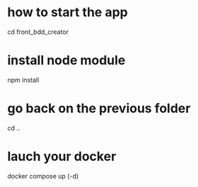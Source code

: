 # how to start the app 

cd front_bdd_creator

# install node module 

npm install 

# go back on the previous folder

cd ..

# lauch your docker 

docker compose up (-d)